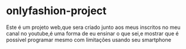 # onlyfashion-project

Este é um projeto web,que sera criado junto aos meus inscritos no meu canal no youtube,é uma forma de eu ensinar o que sei,e mostrar que é possivel programar mesmo com limitações usando seu smartphone

